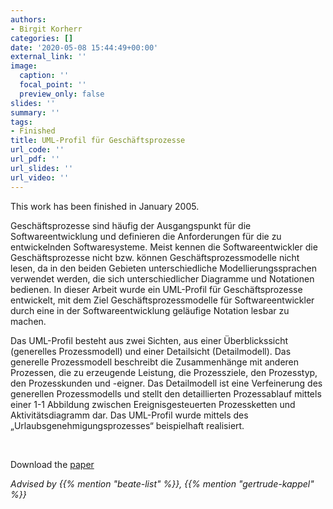 ```yaml
---
authors:
- Birgit Korherr
categories: []
date: '2020-05-08 15:44:49+00:00'
external_link: ''
image:
  caption: ''
  focal_point: ''
  preview_only: false
slides: ''
summary: ''
tags:
- Finished
title: UML-Profil für Geschäftsprozesse
url_code: ''
url_pdf: ''
url_slides: ''
url_video: ''
---
```


This work has been finished in January 2005.

Geschäftsprozesse sind häufig der Ausgangspunkt für die Softwareentwicklung und definieren die Anforderungen für die zu entwickelnden Softwaresysteme. Meist kennen die Softwareentwickler die Geschäftsprozesse nicht bzw. können Geschäftsprozessmodelle nicht lesen, da in den beiden Gebieten unterschiedliche Modellierungssprachen verwendet werden, die sich unterschiedlicher Diagramme und Notationen bedienen. In dieser Arbeit wurde ein UML-Profil für Geschäftsprozesse entwickelt, mit dem Ziel Geschäftsprozessmodelle für Softwareentwickler durch eine in der Softwareentwicklung geläufige Notation lesbar zu machen.

Das UML-Profil besteht aus zwei Sichten, aus einer Überblickssicht (generelles Prozessmodell) und einer Detailsicht (Detailmodell). Das generelle Prozessmodell beschreibt die Zusammenhänge mit anderen Prozessen, die zu erzeugende Leistung, die Prozessziele, den Prozesstyp, den Prozesskunden und -eigner. Das Detailmodell ist eine Verfeinerung des generellen Prozessmodells und stellt den detaillierten Prozessablauf mittels einer 1-1 Abbildung zwischen Ereignisgesteuerten Prozessketten und Aktivitätsdiagramm dar. Das UML-Profil wurde mittels des „Urlaubsgenehmigungsprozesses“ beispielhaft realisiert.

&nbsp;

 Download the [paper](https://www.big.tuwien.ac.at/app/uploads/2016/10/Korherr_papers.pdf)

*Advised by {{% mention "beate-list" %}}, {{% mention "gertrude-kappel" %}}*